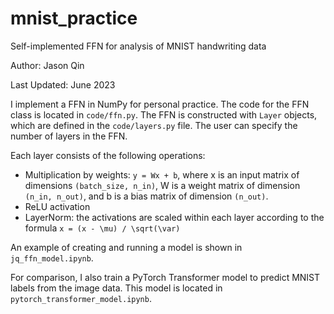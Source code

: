 # mnist_practice
Self-implemented FFN for analysis of MNIST handwriting data

Author: Jason Qin

Last Updated: June 2023

I implement a FFN in NumPy for personal practice. The code for the FFN class is located in `code/ffn.py`. The FFN is constructed with `Layer` objects, which are defined in the `code/layers.py` file. The user can specify the number of layers in the FFN. 

Each layer consists of the following operations:
- Multiplication by weights: `y = Wx + b`, where x is an input matrix of dimensions `(batch_size, n_in)`, W is a weight matrix of dimension `(n_in, n_out)`, and b is a bias matrix of dimension `(n_out)`.
- ReLU activation
- LayerNorm: the activations are scaled within each layer according to the formula `x = (x - \mu) / \sqrt(\var)`

An example of creating and running a model is shown in `jq_ffn_model.ipynb`.

For comparison, I also train a PyTorch Transformer model to predict MNIST labels from the image data. This model is located in `pytorch_transformer_model.ipynb`.
